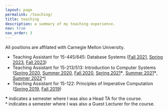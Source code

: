 ```yaml
---
layout: page
permalink: /teaching/
title: teaching
description: a summary of my teaching experience.
nav: true
nav_order: 3
---
```


All positions are affilated with Carnegie Mellon University.

- Teaching Assistant for 15-445/645: Database Systems ([Fall 2021](https://15445.courses.cs.cmu.edu/fall2021/), [Spring 2023](https://15445.courses.cs.cmu.edu/spring2023/), [Fall 2023](https://15445.courses.cs.cmu.edu/fall2023/))
- Teaching Assistant for 15-213/513: Introduction to Computer Systems ([Spring 2020](https://www.cs.cmu.edu/afs/cs/academic/class/15213-s20/www/), [Summer 2020](https://www.cs.cmu.edu/afs/cs/academic/class/15213-m20/www/), [Fall 2020](https://www.cs.cmu.edu/afs/cs/academic/class/15213-f20/www/), [Spring 2021](https://www.cs.cmu.edu/afs/cs/academic/class/15213-s21/www/)**\***, [Summer 2021](https://www.cs.cmu.edu/afs/cs/academic/class/15213-m21/www/)**\***, [Summer 2022](https://www.cs.cmu.edu/afs/cs/academic/class/15213-m22/www/)**^**)
- Teaching Assistant for 15-122: Principles of Imperative Computation ([Spring 2019](http://www.cs.cmu.edu/~15122-archive/s19/syllabus.shtml), [Fall 2019](http://www.cs.cmu.edu/~15122-archive/f19/syllabus.shtml))

**\*** indicates a semester where I was also a Head TA for the course. \
**^** indicates a semester where I was also a Guest Lecturer for the course.
